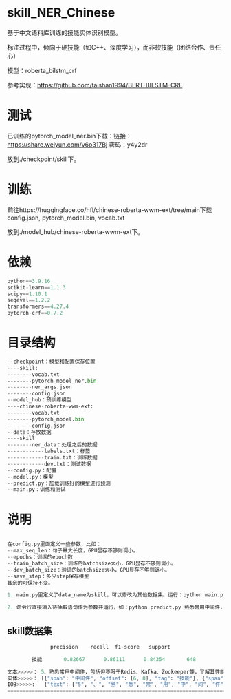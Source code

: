 # skill_NER_Chinese
基于中文语料库训练的技能实体识别模型。

标注过程中，倾向于硬技能（如C++、深度学习），而非软技能（团结合作、责任心）

模型：roberta_bilstm_crf

参考实现：https://github.com/taishan1994/BERT-BILSTM-CRF

# 测试

已训练的pytorch_model_ner.bin下载：链接：https://share.weiyun.com/v6o317Bj 密码：y4y2dr

放到./checkpoint/skill下。

# 训练

前往https://huggingface.co/hfl/chinese-roberta-wwm-ext/tree/main下载config.json, pytorch_model.bin, vocab.txt

放到./model_hub/chinese-roberta-wwm-ext下。

# 依赖

```python
python==3.9.16
scikit-learn==1.1.3 
scipy==1.10.1 
seqeval==1.2.2
transformers==4.27.4
pytorch-crf==0.7.2
```

# 目录结构

```python
--checkpoint：模型和配置保存位置
----skill:
--------vocab.txt
--------pytorch_model_ner.bin
--------ner_args.json
--------config.json
--model_hub：预训练模型
----chinese-roberta-wwm-ext:
--------vocab.txt
--------pytorch_model.bin
--------config.json
--data：存放数据
----skill
--------ner_data：处理之后的数据
------------labels.txt：标签
------------train.txt：训练数据
------------dev.txt：测试数据
--config.py：配置
--model.py：模型
--predict.py：加载训练好的模型进行预测
--main.py：训练和测试
```

# 说明

```python

在config.py里面定义一些参数，比如：
--max_seq_len：句子最大长度，GPU显存不够则调小。
--epochs：训练的epoch数
--train_batch_size：训练的batchsize大小，GPU显存不够则调小。
--dev_batch_size：验证的batchsize大小，GPU显存不够则调小。
--save_step：多少step保存模型
其余的可保持不变。

1. main.py里定义了data_name为skill，可以修改为其他数据集。运行：python main.py

2. 命令行直接输入待抽取语句作为参数并运行，如：python predict.py 熟悉常用中间件，包括但不限于Redis、Kafka、Zookeeper等，了解其性能调优;
```

## skill数据集
```python
              precision    recall  f1-score   support

        技能       0.82667      0.86111      0.84354       648

文本>>>>>： 5、熟悉常用中间件，包括但不限于Redis、Kafka、Zookeeper等，了解其性能调优;
实体>>>>>： [{"span": "中间件", "offset": [6, 8], "tag": "技能"}, {"span": "Redis", "offset": [16, 20], "tag": "技能"}, {"span": "Kafka", "offset": [22, 26], "tag": "技能"}, {"span": "Zookeeper", "offset": [28, 36], "tag": "技能"}, {"span": "性能调优", "offset": [42, 45], "tag": "技能"}]
IOB>>>>>:   {"text": ["5", "、", "熟", "悉", "常", "用", "中", "间", "件", "，", "包", "括", "但", "不", "限", "于", "R", "e", "d", "i", "s", "、", "K", "a", "f", "k", "a", "、", "Z", "o", "o", "k", "e", "e", "p", "e", "r", "等", "，", "了", "解", "其", "性", "能", "调", "优", "；"], "labels": ["O", "O", "O", "O", "O", "O", "B-技能", "I-技能", "I-技能", "O", "O", "O", "O", "O", "O", "O", "B-技能", "I-技能", "I-技能", "I-技能", "I-技能", "O", "B-技能", "I-技能", "I-技能", "I-技能", "I-技能", "O", "B-技能", "I-技能", "I-技能", "I-技能", "I-技能", "I-技能", "I-技能", "I-技能", "I-技能", "O", "O", "O", "O", "O", "B-技能", "I-技能", "I-技能", "I-技能", "O"], "id": 521}
====================================================================================================
